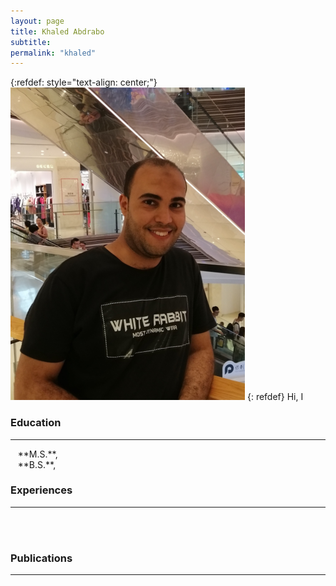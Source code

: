 ```yaml
---
layout: page
title: Khaled Abdrabo
subtitle: 
permalink: "khaled"
---
```

{:refdef: style="text-align: center;"}
![](assets/img/people/khaled_500.png)
{: refdef}
Hi, I 

### Education
<hr>
&nbsp;&nbsp;&nbsp;**M.S.**, <br>
&nbsp;&nbsp;&nbsp;**B.S.**, <br>

### Experiences
<hr>
&nbsp;&nbsp;&nbsp; <br>
&nbsp;&nbsp;&nbsp; <br>

### Publications
<hr>
